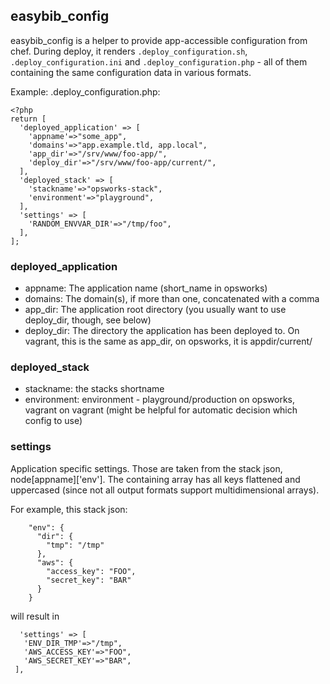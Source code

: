 ## easybib\_config
easybib_config is a helper to provide app-accessible configuration from chef. During deploy, it renders `.deploy_configuration.sh`, `.deploy_configuration.ini` and `.deploy_configuration.php` - all of them containing the same configuration data in various formats.

Example: .deploy_configuration.php:

```
<?php
return [
  'deployed_application' => [
    'appname'=>"some_app",
    'domains'=>"app.example.tld, app.local",
    'app_dir'=>"/srv/www/foo-app/",
    'deploy_dir'=>"/srv/www/foo-app/current/",
  ],
  'deployed_stack' => [
    'stackname'=>"opsworks-stack",
    'environment'=>"playground",
  ],
  'settings' => [
    'RANDOM_ENVVAR_DIR'=>"/tmp/foo",
  ],
];
```

### deployed_application
* appname: The application name (short_name in opsworks)
* domains: The domain(s), if more than one, concatenated with a comma
* app_dir: The application root directory (you usually want to use deploy_dir, though, see below)
* deploy_dir: The directory the application has been deployed to. On vagrant, this is the same as app_dir, on opsworks, it is appdir/current/

### deployed_stack
* stackname: the stacks shortname
* environment: environment - playground/production on opsworks, vagrant on vagrant (might be helpful for automatic decision which config to use) 

### settings
Application specific settings. Those are taken from the stack json, node[appname]['env']. The containing array has all keys flattened and uppercased (since not all output formats support multidimensional arrays).

For example, this stack json:

```
    "env": {
      "dir": {
        "tmp": "/tmp"
      },
      "aws": {
        "access_key": "FOO",
        "secret_key": "BAR"
      }
    }
 ```
 
 will result in 
 
 ```
   'settings' => [
    'ENV_DIR_TMP'=>"/tmp",
    'AWS_ACCESS_KEY'=>"FOO",
    'AWS_SECRET_KEY'=>"BAR",
  ],
 ```
